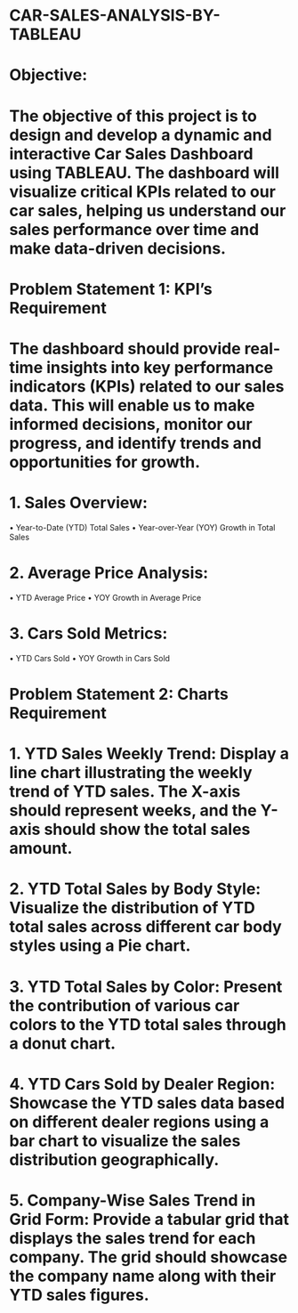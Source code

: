 # CAR-SALES-ANALYSIS-BY-TABLEAU

# Objective: 
# The objective of this project is to design and develop a dynamic and interactive Car Sales Dashboard using TABLEAU. The dashboard will visualize critical KPIs related to our car sales, helping us understand our sales performance over time and make data-driven decisions.

# Problem Statement 1: KPI’s Requirement
# The dashboard should provide real-time insights into key performance indicators (KPIs) related to our sales data. This will enable us to make informed decisions, monitor our progress, and identify trends and opportunities for growth.
# 1.	Sales Overview:
 •	Year-to-Date (YTD) Total Sales
 •	Year-over-Year (YOY) Growth in Total Sales
# 2.	Average Price Analysis:
 •	YTD Average Price
 •	YOY Growth in Average Price
# 3.	Cars Sold Metrics:
 •	YTD Cars Sold
 •	YOY Growth in Cars Sold



# Problem Statement 2: Charts Requirement

# 1.	YTD Sales Weekly Trend: Display a line chart illustrating the weekly trend of YTD sales. The X-axis should represent weeks, and the Y-axis should show the total sales amount.
# 2.	YTD Total Sales by Body Style: Visualize the distribution of YTD total sales across different car body styles using a Pie chart.
# 3.	YTD Total Sales by Color: Present the contribution of various car colors to the YTD total sales through a donut chart.
# 4.	YTD Cars Sold by Dealer Region: Showcase the YTD sales data based on different dealer regions using a bar chart to visualize the sales distribution geographically.
# 5.	Company-Wise Sales Trend in Grid Form: Provide a tabular grid that displays the sales trend for each company. The grid should showcase the company name along with their YTD sales figures.

